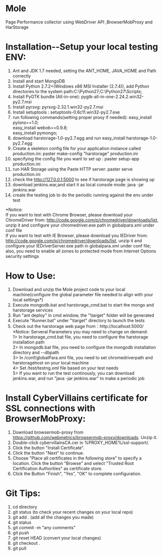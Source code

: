 Mole
====

Page Performance collector using WebDriver API ,BrowserMobProxy and HarStorage

Installation--Setup your local testing ENV:  
====
1. Ant and JDK 1.7 needed, setting the ANT_HOME, JAVA_HOME and Path correctly  
2. Install and start MongoDB  
3. Install Python 2.7.2+(Windows x86 MSI Installer (2.7.4)), add Python directories to the system path:C:\Python27\;C:\Python27\Scripts;  
4. Install PyGTK bundle (All-in-one): pygtk-all-in-one-2.24.2.win32-py2.7.msi  
5. Install pyrsvg: pyrsvg-2.32.1.win32-py2.7.msi  
6. Install setuptools : setuptools-0.6c11.win32-py2.7.exe  
7. run following commands(setting proper proxy if needed): easy_install pylons==1.0;  
easy_install webob==0.9.8;  
easy_install pymongo;  
8. download harstorage-1.0-py2.7.egg and run easy_install harstorage-1.0-py2.7.egg  
9. Create a skeleton config file for your application instance called production.ini: paster make-config "harstorage" production.ini  
10. specifying the config file you want to set up : paster setup-app production.ini  
11. run HAR Storage using the Paste HTTP server: paster serve production.ini  
12. check the  http://127.0.0.1:5000 to see if harstorage page is showing up  
12. download jenkins.war,and start it as local console mode: java -jar jenkins.war  
13. create the testing job to do the periodic running against the env under test  

*Notice:  
If you want to test with Chrome Browser, please download your ChromeDriver from: http://code.google.com/p/chromedriver/downloads/list, unzip it and configure your chromedriver.exe path in globalpara.xml under conf file  
If you want to test with IE Browser, please download you IEDriver from: http://code.google.com/p/chromedriver/downloads/list, unzip it and configure your IEDriverServer.exe path in globalpara.xml under conf file;
also, you need to enable all zones to protected mode from Internet Options security settings  

How to Use:  
====
1. Download and unzip the Mole project code to your local machine(configure the global parameter file needed to align with your local settings*)  
2. Execute mongodb.bat and harstorage_cmd.bat to start the mongo and harstorage services  
3. Run "ant deploy" in cmd window, the "\target" folder will be generated  
4. Execute "Runner.bat" under "\target" directory to launch the tests  
5. Check out the harstorage web page from：http://localhost:5000/  
*Notice: Serveral Parameters you may need to change on demand:  
1> In harstorage_cmd.bat file, you need to configure the harstorage installation path  
2> In mongodb.bat file, you need to configure the mongodb installation directory and --dbpath  
3> In /conf/globalPara.xml file, you need to set chromedriverpath and harstoragehost on your local machine  
4> Set /test/testng.xml file based on your test needs  
5> If you want to run the test continously, you can download jenkins.war, and run "java -jar jenkins.war" to make a periodic job  


Install CyberVillains certificate for SSL connections with BrowserMobProxy:  
====
1. Download browsermob-proxy from https://github.com/webmetrics/browsermob-proxy/downloads. Unzip it.  
2. Double-click cybervillainsCA.cer in %PROXY_HOME%/ssl-support/.  
3. Click the button "Install Certificate".  
4. Click the button "Next" to continue.  
5. Choose "Place all certificates in the following store" to specify a location. Click the button "Browse" and select "Trusted Root Certification Authorities" as certificate store.  
6. Click the Button "Finish", "Yes", "OK" to complete configuration.  

Git Tips:  
====
1. cd directory  
2. git status (to check your recent changes on your local repo)  
3. git add . (add all the changes you made)  
4. git status  
5. git commit -m "any comments"  
6. git push  
7. git reset HEAD <file> (convert your local changes)  
8. git checkout .  
9. git pull  
